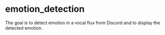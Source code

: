 # emotion_detection
The goal is to detect emotion in a vocal flux from Discord and to display the detected emotion. 
